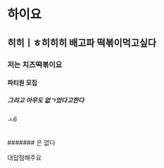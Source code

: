 # 하이요

## 히히ㅣㅎ히히히 배고파 떡볶이먹고싶다

### 저는 치즈떡볶이요

#### 파티원 모집

##### 그리고 아무도 없ㄱ었다고한다

###### ㅗ6

####### 은 없다


대답점해주요
